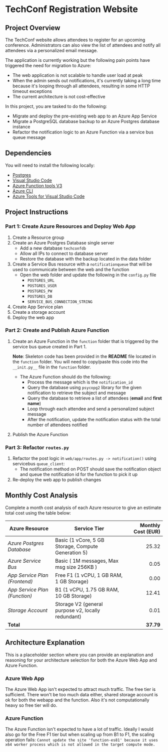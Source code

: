 # TechConf Registration Website

## Project Overview
The TechConf website allows attendees to register for an upcoming conference. Administrators can also view the list of attendees and notify all attendees via a personalized email message.

The application is currently working but the following pain points have triggered the need for migration to Azure:
 - The web application is not scalable to handle user load at peak
 - When the admin sends out notifications, it's currently taking a long time because it's looping through all attendees, resulting in some HTTP timeout exceptions
 - The current architecture is not cost-effective 

In this project, you are tasked to do the following:
- Migrate and deploy the pre-existing web app to an Azure App Service
- Migrate a PostgreSQL database backup to an Azure Postgres database instance
- Refactor the notification logic to an Azure Function via a service bus queue message

## Dependencies

You will need to install the following locally:
- [Postgres](https://www.postgresql.org/download/)
- [Visual Studio Code](https://code.visualstudio.com/download)
- [Azure Function tools V3](https://docs.microsoft.com/en-us/azure/azure-functions/functions-run-local?tabs=windows%2Ccsharp%2Cbash#install-the-azure-functions-core-tools)
- [Azure CLI](https://docs.microsoft.com/en-us/cli/azure/install-azure-cli?view=azure-cli-latest)
- [Azure Tools for Visual Studio Code](https://marketplace.visualstudio.com/items?itemName=ms-vscode.vscode-node-azure-pack)

## Project Instructions

### Part 1: Create Azure Resources and Deploy Web App
1. Create a Resource group
2. Create an Azure Postgres Database single server
   - Add a new database `techconfdb`
   - Allow all IPs to connect to database server
   - Restore the database with the backup located in the data folder
3. Create a Service Bus resource with a `notificationqueue` that will be used to communicate between the web and the function
   - Open the web folder and update the following in the `config.py` file
      - `POSTGRES_URL`
      - `POSTGRES_USER`
      - `POSTGRES_PW`
      - `POSTGRES_DB`
      - `SERVICE_BUS_CONNECTION_STRING`
4. Create App Service plan
5. Create a storage account
6. Deploy the web app

### Part 2: Create and Publish Azure Function
1. Create an Azure Function in the `function` folder that is triggered by the service bus queue created in Part 1.

      **Note**: Skeleton code has been provided in the **README** file located in the `function` folder. You will need to copy/paste this code into the `__init.py__` file in the `function` folder.
      - The Azure Function should do the following:
         - Process the message which is the `notification_id`
         - Query the database using `psycopg2` library for the given notification to retrieve the subject and message
         - Query the database to retrieve a list of attendees (**email** and **first name**)
         - Loop through each attendee and send a personalized subject message
         - After the notification, update the notification status with the total number of attendees notified
2. Publish the Azure Function

### Part 3: Refactor `routes.py`
1. Refactor the post logic in `web/app/routes.py -> notification()` using servicebus `queue_client`:
   - The notification method on POST should save the notification object and queue the notification id for the function to pick it up
2. Re-deploy the web app to publish changes

## Monthly Cost Analysis
Complete a month cost analysis of each Azure resource to give an estimate total cost using the table below:

| Azure Resource | Service Tier | Monthly Cost (EUR) |
| ------------ | ------------ | ------------: |
| *Azure Postgres Database* | Basic (1 vCore, 5 GB Storage, Compute Generation 5)    |   25.32           |
| *Azure Service Bus*   |  Basic ( 1M messages, Max msg size 256KB )       |   0.05     |
| *App Service Plan (Frontend)*  | Free F1 (1 vCPU, 1 GB RAM, 1 GB Storage)        |        0.00     |
| *App Service Plan (Function)*  | B1 (1 vCPU, 1.75 GB RAM, 10 GB Storage)        |        12.41     |
| *Storage Account*  | Storage V2 (general purpose v2, locally redundant)  |        0.01  |
| **Total**  |      |        **37.79**     |

## Architecture Explanation
This is a placeholder section where you can provide an explanation and reasoning for your architecture selection for both the Azure Web App and Azure Function.

### Azure Web App

The Azure Web App isn't expected to attract much traffic. The free tier is sufficient. There won't be too much data either, shared storage account is ok for both the webapp and the function. Also it's not computationally heavy so free tier will do.

### Azure Function

The Azure Function isn't expected to have a lot of traffic. Ideally I would also go for the Free F1 tier but when scaling up from B1 to F1, the scaling operation fails: `Cannot update the site 'function-es81' because it uses x64 worker process which is not allowed in the target compute mode.`
